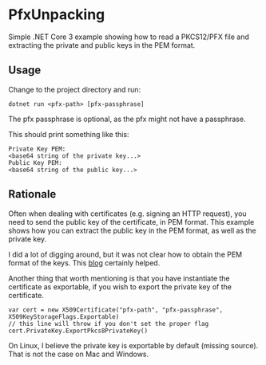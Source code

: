 # PfxUnpacking

Simple .NET Core 3 example showing how to read a PKCS12/PFX file and extracting the private and public keys in the PEM format.

## Usage

Change to the project directory and run:

```
dotnet run <pfx-path> [pfx-passphrase]
```

The pfx passphrase is optional, as the pfx might not have a passphrase.

This should print something like this:

```
Private Key PEM:
<base64 string of the private key...>
Public Key PEM:
<base64 string of the public key...>
```

## Rationale

Often when dealing with certificates (e.g. signing an HTTP request), you need to send the public key of the certificate, in PEM format. This example shows how you can extract the public key in the PEM format, as well as the private key.

I did a lot of digging around, but it was not clear how to obtain the PEM format of the keys. This [blog](http://paulstovell.com/blog/x509certificate2) certainly helped.

Another thing that worth mentioning is that you have instantiate the certificate as exportable, if you wish to export the private key of the certificate.

```
var cert = new X509Certificate("pfx-path", "pfx-passphrase", X509KeyStorageFlags.Exportable)
// this line will throw if you don't set the proper flag
cert.PrivateKey.ExportPkcs8PrivateKey()
```

On Linux, I believe the private key is exportable by default (missing source). That is not the case on Mac and Windows.

